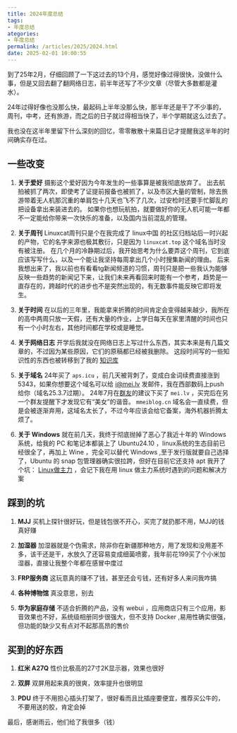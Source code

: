 ```yaml
---
title: 2024年度总结
tags: 
- 年度总结
ategories: 
- 年度总结
permalink: /articles/2025/2024.html
date: 2025-02-01 10:00:55
---
```

到了25年2月，仔细回顾了一下这过去的13个月，感觉好像过得很快，没做什么事，但是又回去翻了翻网络日志，前半年还写了不少文章（尽管大多数都是灌水）。

24年过得好像也没那么快，最起码上半年没那么快，那半年还是干了不少事的，周刊，中考，还有旅游，而之后的日子就过得相当快了，半个学期就这么过去了。

我也没在这半年里留下什么深刻的回忆，零零散散十来篇日记才提醒我这半年的时间确实存在过。

## 一些改变

1. **关于爱好**
摄影这个爱好因为今年发生的一些事算是被我彻底放弃了。
出去航拍被抓了两次，即使考了证提前报备也被抓了，以及市区大量的管制，除去旅游带着无人机那沉重的单肩包十几天也飞不了几次，过安检时还要手忙脚乱的把设备拿出来装进去的。
如果你也想玩航拍，就要做好你的无人机可能一年都不一定能给你带来一次快乐的准备，以及国内当前混乱的管理。

2. **关于周刊**
Linuxcat周刊只是个在我完成了 linux中国 的社区归档站后一时兴起的产物，它的名字来源也极其敷衍，只是因为 `linuxcat.top` 这个域名当时没有被注册。
在几个月的冷静期过后，我开始思考为什么要弄这个周刊，它到底应该写写什么，以及一个能让我坚持每周拿出几个小时搜集新闻的理由。
后来我想出来了，我以前也有看看tg新闻频道的习惯，周刊只是把一些我认为能够反映一些趋势的新闻记下来，让我们未来再看回来时能有一个参考，趋势是一直存在的，跨越时代的进步也不是突然出现的，有无数事件能反映它即将发生。

3. **关于时间**
在以后的三年里，我能拿来折腾的时间肯定会变得越来越少，我所在的高中两周只放一天假，还有大量的作业，上学日每天在家里清醒的时间也只有一个小时左右，其他时间都在学校或是睡觉。

4. **关于网络日志**
开学后我就没在网络日志上写过什么东西，其实本来是有几篇文章的，不过因为某些原因，它们的原稿都已经被我删除。
这段时间写的一些知识性的东西也被转移到了我的 [知识库](https://kb.mei.lv/)

5. **关于域名**
24年买了 `aps.icu` ，前几天被背刺了，变成白金词续费直接涨到5343，如果你想要这个域名可以给 [i@mei.lv](mailto:i@mei.lv) 发邮件，我在西部数码上push给你（域名25.3.7过期）。
24年7月在[群友](https://duo.la/)的建议下买了 `mei.lv` ，买完后在另一个群友提醒下才发现它有“美女”的谐音。
`mmeiblog.cn` 域名会一直续费，但是会被逐渐弃用，这域名太长了，不过今年应该会给它备案，海外机器折腾太烦了。

6. **关于 Windows**
就在前几天，我终于彻底抛掉了恶心了我近十年的 Windows 系统，给我的 PC 和笔记本都装上了 Ubuntu24.10 ，linux系统的生态目前已经很全了，再加上 Wine ，完全可以替代 Windows ,至于发行版就要自己选择了，Ubuntu 的 snap 包管理器确实很拉跨，但好在目前它还支持 apt
我开了个坑： [Linux做主力](https://kb.mei.lv/03_Linux%E5%81%9A%E4%B8%BB%E5%8A%9B/01_%E5%AE%9E%E7%94%A8%E5%B7%A5%E5%85%B7.html) ，会记下我在用 linux 做主力系统时遇到的问题和解决方案

## 踩到的坑

1. **MJJ**
买机上探针很好玩，但是钱包很不开心，买完了就扔那不用，MJJ的钱真好赚

2. **加湿器**
加湿器就是个伪需求，除非你在新疆那种地方，用了发现和没用差不多，该干还是干，水放久了还容易变成细菌喷雾，我年前花199买了个小米加湿器，直接让我整个年都在感冒中度过

3. **FRP服务商**
这玩意真的赚不了钱，甚至还会亏钱，还有好多人来问我咋搞

4. **各种博物馆**
真没意思，别去

5. **华为家庭存储**
不适合折腾的产品，没有 webui ，应用商店只有三个应用，影音效果也不好，系统级相册同步很强大，但不支持 Docker ,易用性确实很强，但功能的缺少又有点对不起那高昂的售价

## 买到的好东西

1. **红米 A27Q**
性价比极高的27寸2K显示器，效果也很好

2. **双屏**
双屏用起来真的很爽，效率提升也很明显

3. **PDU**
终于不用担心插头打架了，很好看而且比插座要便宜，推荐买公牛的，不要用送的胶，肯定会掉

最后，感谢雨云，他们给了我很多（钱）
